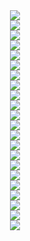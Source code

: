 <div align="middle"><img src="/Piezas%203d/Movimiento%20XY/Imagenes/10mm-Volcano_IR_mini_fan_duct_v1.png"></div>
<div align="middle"><img src="/Piezas%203d/Movimiento%20XY/Imagenes/10mm-X_carriage_back_v1.png"></div>
<div align="middle"><img src="/Piezas%203d/Movimiento%20XY/Imagenes/10mm-X_carriage_bottom_v1.png"></div>
<div align="middle"><img src="/Piezas%203d/Movimiento%20XY/Imagenes/10mm-X_carriage_fan_grill_volcano_v1.png"></div>
<div align="middle"><img src="/Piezas%203d/Movimiento%20XY/Imagenes/10mm-X_carriage_front_V6_v1.png"></div>
<div align="middle"><img src="/Piezas%203d/Movimiento%20XY/Imagenes/10mm-X_carriage_front_Volcano_v1.png"></div>
<div align="middle"><img src="/Piezas%203d/Movimiento%20XY/Imagenes/10mm-X_carriage_top_MGN12C_v1.png"></div>
<div align="middle"><img src="/Piezas%203d/Movimiento%20XY/Imagenes/10mm-belt_tensioner_v1.png"></div>
<div align="middle"><img src="/Piezas%203d/Movimiento%20XY/Imagenes/10mm-motor_bracket_left_bottom_v1.png"></div>
<div align="middle"><img src="/Piezas%203d/Movimiento%20XY/Imagenes/10mm-motor_bracket_left_top_v2.png"></div>
<div align="middle"><img src="/Piezas%203d/Movimiento%20XY/Imagenes/10mm-motor_bracket_right_bottom_v1.png"></div>
<div align="middle"><img src="/Piezas%203d/Movimiento%20XY/Imagenes/10mm-motor_bracket_right_top_v1.png"></div>
<div align="middle"><img src="/Piezas%203d/Movimiento%20XY/Imagenes/10mm-tension_block_left_v1.png"></div>
<div align="middle"><img src="/Piezas%203d/Movimiento%20XY/Imagenes/10mm-tension_block_right_v1.png"></div>
<div align="middle"><img src="/Piezas%203d/Movimiento%20XY/Imagenes/10mm-x_gantry_left_bottom_mgn12c_v1.png"></div>
<div align="middle"><img src="/Piezas%203d/Movimiento%20XY/Imagenes/10mm-x_gantry_left_top_v1.png"></div>
<div align="middle"><img src="/Piezas%203d/Movimiento%20XY/Imagenes/10mm-x_gantry_right_bottom_mgn12c_v1.png"></div>
<div align="middle"><img src="/Piezas%203d/Movimiento%20XY/Imagenes/10mm-x_gantry_right_bottom_mgn12h_v1.png"></div>
<div align="middle"><img src="/Piezas%203d/Movimiento%20XY/Imagenes/10mm-x_gantry_right_top_v1.png"></div>
<div align="middle"><img src="/Piezas%203d/Movimiento%20XY/Imagenes/gantry-left.jpg"></div>
<div align="middle"><img src="/Piezas%203d/Movimiento%20XY/Imagenes/left-motor-mount.jpg"></div>
<div align="middle"><img src="/Piezas%203d/Movimiento%20XY/Imagenes/tensioner-left.jpg"></div>
